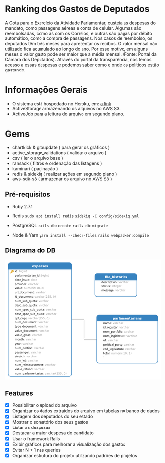 # Ranking dos Gastos de Deputados

A Cota para o Exercício da Atividade Parlamentar, custeia as despesas do mandato, como passagens aéreas e conta de celular. Algumas são reembolsadas, como as com os Correios, e outras são pagas por débito automático, como a compra de passagens. Nos casos de reembolso, os deputados têm três meses para apresentar os recibos. O valor mensal não utilizado fica acumulado ao longo do ano. Por esse motivo, em alguns meses o valor gasto pode ser maior que a média mensal. (Fonte: Portal da Câmara dos Deputados). Através do portal da transparência, nós temos acesso a essas despesas e podemos saber como e onde os políticos estão gastando.

# Informações Gerais

- O sistema está hospedado no Heroku, em: [a link](https://fast-sierra-17697.herokuapp.com/)
- ActiveStorage armazenando os arquivos no AWS S3.
- ActiveJob para a leitura do arquivo em segundo plano.

# Gems

- chartkick & groupdate ( para gerar os gráficos )
- active_storage_validations ( validar o arquivo )
- csv ( ler o arquivo base )
- ransack ( filtros e ordenação das listagens )
- kaminari ( paginação )
- redis & sidekiq ( realizar ações em segundo plano )
- aws-sdk-s3 ( armazenar os arquivo no AWS S3 )


## Pré-requisitos

- Ruby 2.7.1
- Redis
`sudo apt install redis`
`sidekiq -C config/sidekiq.yml`

- PostgreSQL
`rails db:create`
`rails db:migrate`

- Node & Yarn
`yarn install --check-files`
`rails webpacker:compile`

## Diagrama do DB

![Screenshot](diagram1.png)

## Features
- [x] Possibilitar o upload do arquivo
- [x] Organizar os dados extraidos do arquivo em tabelas no banco de dados
- [x] Listagem dos deputados do seu estado
- [x] Mostrar o somatório dos seus gastos
- [x] Listar as despesas
- [x] Destacar a maior despesa do candidato
- [x] Usar o framework Rails
- [x] Exibir gráficos para melhorar a visualização dos gastos
- [x] Evitar N + 1 nas queries
- [x] Organizar estrutura do projeto utilizando padrões de projetos